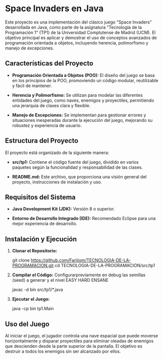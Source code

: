 # Space Invaders en Java

Este proyecto es una implementación del clásico juego "Space Invaders" desarrollada en Java, como parte de la asignatura "Tecnología de la Programación 1" (TP1) de la Universidad Complutense de Madrid (UCM). El objetivo principal es aplicar y demostrar el uso de conceptos avanzados de programación orientada a objetos, incluyendo herencia, polimorfismo y manejo de excepciones.

## Características del Proyecto

- **Programación Orientada a Objetos (POO):** El diseño del juego se basa en los principios de la POO, promoviendo un código modular, reutilizable y fácil de mantener.

- **Herencia y Polimorfismo:** Se utilizan para modelar las diferentes entidades del juego, como naves, enemigos y proyectiles, permitiendo una jerarquía de clases clara y flexible.

- **Manejo de Excepciones:** Se implementan para gestionar errores y situaciones inesperadas durante la ejecución del juego, mejorando su robustez y experiencia de usuario.

## Estructura del Proyecto

El proyecto está organizado de la siguiente manera:

- **src/tp1:** Contiene el código fuente del juego, dividido en varios paquetes según la funcionalidad y responsabilidad de las clases.

- **README.md:** Este archivo, que proporciona una visión general del proyecto, instrucciones de instalación y uso.

## Requisitos del Sistema

- **Java Development Kit (JDK):** Versión 8 o superior.

- **Entorno de Desarrollo Integrado (IDE):** Recomendado Eclipse para una mejor experiencia de desarrollo.

## Instalación y Ejecución

1. **Clonar el Repositorio:**
   
   git clone https://github.com/Fariiixm/TECNOLOGIA-DE-LA-PROGRAMACION.git
   cd TECNOLOGIA-DE-LA-PROGRAMACION/src/tp1
   

2. **Compilar el Código:**
   Configurarpreviamente en debug las semillas (seed) a generar y el nivel EASY HARD ENSANE

   javac -d bin src/tp1/*.java
   

4. **Ejecutar el Juego:**
   
   java -cp bin tp1.Main
  

## Uso del Juego

Al iniciar el juego, el jugador controla una nave espacial que puede moverse horizontalmente y disparar proyectiles para eliminar oleadas de enemigos que descienden desde la parte superior de la pantalla. El objetivo es destruir a todos los enemigos sin ser alcanzado por ellos.
